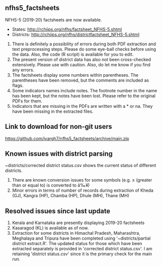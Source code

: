 ## nfhs5_factsheets
NFHS-5 (2019-20) factsheets are now available.   
- States: http://rchiips.org/nfhs/factsheet_NFHS-5.shtml    
- Districts: http://rchiips.org/nfhs/districtfactsheet_NFHS-5.shtml   

1. There is definitely a possibility of errors during both PDF extraction and text preprocessing steps. Please do some eye-ball checks before using the data. Also, the code (R script) is available for you to edit.   
2. The present version of district data has also not been cross-checked extensively. Please use with caution. Also, do let me know if you find any errors.     
3. The factsheets display some numbers within parentheses. The parentheses have been removed, but the comments are included as flags.      
4. Some indicators names include notes. The footnote number in the name has been kept, but the notes have been lost. Please refer to the original PDFs for them.   
5. Indicators that are missing in the PDFs are written with a * or na. They have been missing in the extracted files.       

## Link to download for non-git users
https://github.com/jvargh7/nfhs5_factsheets/archive/main.zip

## Known issues with district parsing

~districts/corrected district status.csv shows the current status of different districts. 

1. There are known conversion issues for some symbols (e.g. $\ge$ (greater than or equal to) is converted to â‰¥)      
2. Minor errors in terms of number of records during extraction of Kheda (GJ), Kangra (HP), Chamba (HP), Dhule (MH), Thane (MH)   


## Resolved issues since last update

1. Kerala and Karnataka are presently displaying 2019-20 factsheets       
2. Kasaragod (KL) is available as of now.  
3. Extraction for some districts in Himachal Pradesh, Maharashtra, Meghalaya and Tripura  have been completed using '~districts/partial district extract.R'. The updated status for those which have been extracted separately is provided in 'corrected district status.csv'. I am retaining 'district status.csv' since it is the primary check for the main run.  
